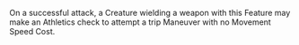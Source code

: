 On a successful attack, a Creature wielding a weapon with this Feature may make an Athletics check to attempt a trip Maneuver with no Movement Speed Cost.